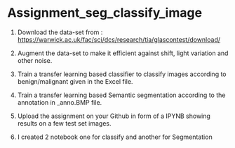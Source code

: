 # Assignment_seg_classify_image

1. Download the data-set from : https://warwick.ac.uk/fac/sci/dcs/research/tia/glascontest/download/
2. Augment the data-set to make it efficient against shift, light variation and other noise.
3. Train a transfer learning based classifier to classify images according to benign/malignant given in the Excel file.
4. Train a transfer learning based Semantic segmentation according to the annotation in _anno.BMP file.
5. Upload the assignment on your Github in form of a IPYNB showing results on a few test set images.

6. I created 2 notebook one for classify and another for Segmentation
